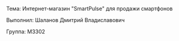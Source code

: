 Тема: Интернет-магазин "SmartPulse" для продажи смартфонов

Выполнил: Шаланов Дмитрий Владиславович

Группа: M3302
